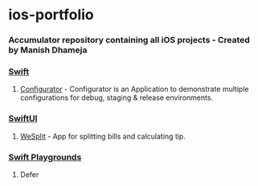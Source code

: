 # ios-portfolio

### Accumulator repository containing all iOS projects - Created by Manish Dhameja

### [Swift](https://github.com/manish-d/ios-portfolio/tree/main/swift)
 1. [Configurator](https://github.com/manish-d/ios-portfolio/tree/main/swift/configurator) - Configurator is an Application to demonstrate multiple configurations for debug, staging & release environments.

### [SwiftUI](https://github.com/manish-d/ios-portfolio/tree/main/swiftui)

 1. [WeSplit](https://github.com/manish-d/ios-portfolio/tree/main/swiftui/projects/WeSplit) - App for splitting bills and calculating tip.

### [Swift Playgrounds](https://github.com/manish-d/ios-portfolio/tree/main/swift-playgrounds)
1. Defer
